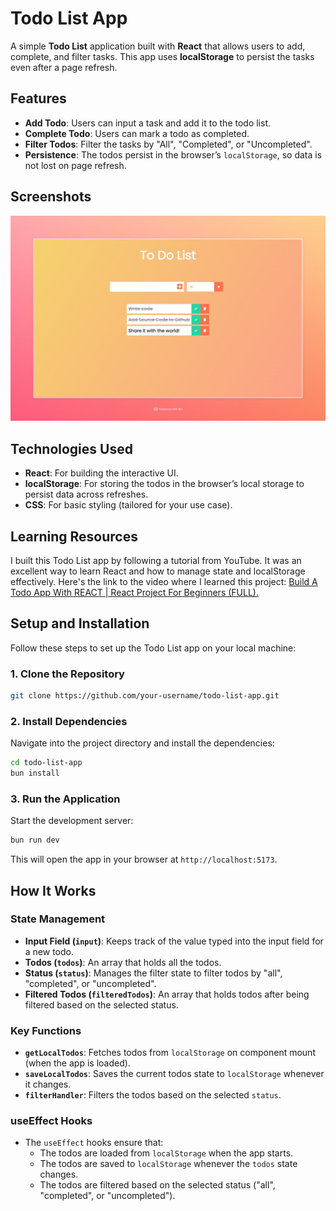 # Todo List App

A simple **Todo List** application built with **React** that allows users to add, complete, and filter tasks. This app uses **localStorage** to persist the tasks even after a page refresh.

## Features

- **Add Todo**: Users can input a task and add it to the todo list.
- **Complete Todo**: Users can mark a todo as completed.
- **Filter Todos**: Filter the tasks by "All", "Completed", or "Uncompleted".
- **Persistence**: The todos persist in the browser’s `localStorage`, so data is not lost on page refresh.
## Screenshots
![To Do List App.jpeg](src/assets/To%20Do%20List%20App.jpeg)
## Technologies Used

- **React**: For building the interactive UI.
- **localStorage**: For storing the todos in the browser’s local storage to persist data across refreshes.
- **CSS**: For basic styling (tailored for your use case).

## Learning Resources
I built this Todo List app by following a tutorial from YouTube. It was an excellent way to learn React and how to manage state and localStorage effectively. Here's the link to the video where I learned this project:
[Build A Todo App With REACT | React Project For Beginners (FULL).](https://www.youtube.com/watch?v=pCA4qpQDZD8)

## Setup and Installation

Follow these steps to set up the Todo List app on your local machine:

### 1. Clone the Repository

```bash
git clone https://github.com/your-username/todo-list-app.git
```

### 2. Install Dependencies

Navigate into the project directory and install the dependencies:

```bash
cd todo-list-app
bun install
```

### 3. Run the Application

Start the development server:

```bash
bun run dev
```

This will open the app in your browser at `http://localhost:5173`.

## How It Works

### State Management

- **Input Field (`input`)**: Keeps track of the value typed into the input field for a new todo.
- **Todos (`todos`)**: An array that holds all the todos.
- **Status (`status`)**: Manages the filter state to filter todos by "all", "completed", or "uncompleted".
- **Filtered Todos (`filteredTodos`)**: An array that holds todos after being filtered based on the selected status.

### Key Functions

- **`getLocalTodos`**: Fetches todos from `localStorage` on component mount (when the app is loaded).
- **`saveLocalTodos`**: Saves the current todos state to `localStorage` whenever it changes.
- **`filterHandler`**: Filters the todos based on the selected `status`.

### useEffect Hooks

- The `useEffect` hooks ensure that:
    - The todos are loaded from `localStorage` when the app starts.
    - The todos are saved to `localStorage` whenever the `todos` state changes.
    - The todos are filtered based on the selected status ("all", "completed", or "uncompleted").



